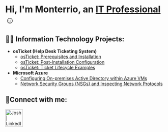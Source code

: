 <h1>Hi, I'm Monterrio, an <a href="https://www.linkedin.com/in/monterrio/">IT Professional</a>☺</h1>

<h2>👨‍💻 Information Technology Projects:</h2>

- <b>osTicket (Help Desk Ticketing System)</b>
  - [osTicket: Prerequisites and Installation](https://github.com/MonterrioM/MonterrioM/edit/main/README.md/osticket-prereqs)
  - [osTicket: Post-Installation Configuration](https://github.com/MonterrioM/MonterrioM/edit/main/README.md/post-install-config)
  - [osTicket: Ticket Lifecycle Examples](https://github.com/MonterrioM/MonterrioM/edit/main/README.md/ticket-lifecycle)
- <b>Microsoft Azure</b>
  - [Configuring On-premises Active Directory within Azure VMs](https://github.com/MonterrioM/MonterrioM/edit/main/README.md/configure-ad)
  - [Network Security Groups (NSGs) and Inspecting Network Protocols](https://github.com/MonterrioM/MonterrioM/edit/main/README.md/azure-network-protocols)

<h2>🤳Connect with me:</h2>


[<img align="left" alt="Josh | LinkedIn" width="55px" src="https://cdn.jsdelivr.net/npm/simple-icons@v3/icons/linkedin.svg" />][linkedin]



[linkedin]: https://www.linkedin.com/in/monterrio/
